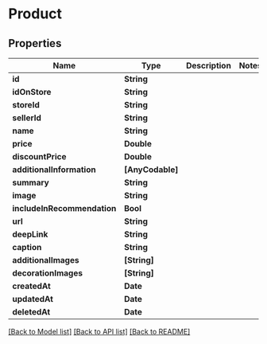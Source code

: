 # Product

## Properties
Name | Type | Description | Notes
------------ | ------------- | ------------- | -------------
**id** | **String** |  | 
**idOnStore** | **String** |  | 
**storeId** | **String** |  | 
**sellerId** | **String** |  | 
**name** | **String** |  | 
**price** | **Double** |  | 
**discountPrice** | **Double** |  | 
**additionalInformation** | **[AnyCodable]** |  | 
**summary** | **String** |  | 
**image** | **String** |  | 
**includeInRecommendation** | **Bool** |  | 
**url** | **String** |  | 
**deepLink** | **String** |  | 
**caption** | **String** |  | 
**additionalImages** | **[String]** |  | 
**decorationImages** | **[String]** |  | 
**createdAt** | **Date** |  | 
**updatedAt** | **Date** |  | 
**deletedAt** | **Date** |  | 

[[Back to Model list]](../README.md#documentation-for-models) [[Back to API list]](../README.md#documentation-for-api-endpoints) [[Back to README]](../README.md)


